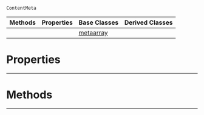  `ContentMeta`

|Methods|Properties|Base Classes|Derived Classes|
|---|---|---|---|
| | |[metaarray](https://github.com/zeroengineteam/ZeroDocs/blob/master/code_reference/class_reference/metaarray.markdown)| |


 #  Properties


---  
 #  Methods


---  
 

 